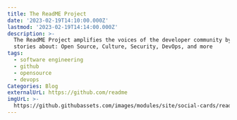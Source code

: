 ```yaml
---
title: The ReadME Project
date: '2023-02-19T14:10:00.000Z'
lastmod: '2023-02-19T14:14:00.000Z'
description: >-
  The ReadME Project amplifies the voices of the developer community by telling
  stories about: Open Source, Culture, Security, DevOps, and more
tags:
  - software engineering
  - github
  - opensource
  - devops
Categories: Blog
externalUrL: https://github.com/readme
imgUrL: >-
  https://github.githubassets.com/images/modules/site/social-cards/readme-project.jpg
---
```

